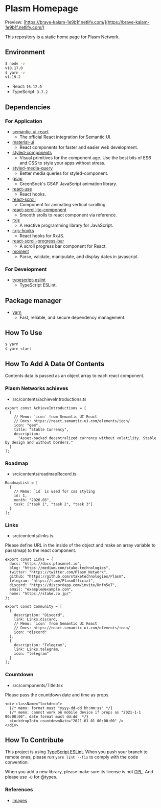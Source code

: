 # Plasm Homepage

Preview: [https://brave-kalam-1e9b1f.netlify.com/](https://brave-kalam-1e9b1f.netlify.com/)

This repository is a static home page for Plasm Network.

## Environment

```bash
$ node -v
v10.17.0
$ yarn -v
v1.19.2
```

- React: `16.12.0`
- TypeScript: `3.7.2`

## Dependencies

### For Application

- [semantic-ui-react](https://react.semantic-ui.com/)
  - The official React integration for Semantic UI.
- [material-ui](https://github.com/mui-org/material-ui)
  - React components for faster and easier web development.
- [styled-components](https://www.styled-components.com/)
  - Visual primitives for the component age. Use the best bits of ES6 and CSS to style your apps without stress.
- [styled-media-query](https://github.com/morajabi/styled-media-query)
  - Better media queries for styled-component.
- [gsap](https://github.com/greensock/GSAP)
  - GreenSock's GSAP JavaScript animation library.
- [react-use](https://github.com/streamich/react-use)
  - React hooks.
- [react-scroll](https://github.com/fisshy/react-scroll)
  - Component for animating vertical scrolling.
- [react-scroll-to-component](https://github.com/flyingant/react-scroll-to-component)
  - Smooth srolls to react component via reference.
- [rxjs](https://github.com/ReactiveX/rxjs)
  - A reactive programming library for JavaScript.
- [rxjs-hooks](https://github.com/LeetCode-OpenSource/rxjs-hooks)
  - React hooks for RxJS.
- [react-scroll-progress-bar](https://github.com/thisisadityarao/react-scroll-progress-bar#readme)
  - A scroll progress bar component for React.
- [moment](https://github.com/moment/moment)
  - Parse, validate, manipulate, and display dates in javascript.

### For Development

- [typescript-eslint](https://github.com/typescript-eslint/typescript-eslint)
  - TypeScript ESLint.

## Package manager

- [yarn](https://yarnpkg.com/)
  - Fast, reliable, and secure dependency management.

## How To Use

```bash
$ yarn
$ yarn start
```

## How To Add A Data Of Contents

Contents data is passed as an object array to each react component.

### Plasm Networks achieves

- src/contents/achieveIntroductions.ts

```
export const AchieveIntroductions = [
  {
    // Memo: `icon` from Semantic UI React
    // Docs: https://react.semantic-ui.com/elements/icon/
    icon: "gem",
    title: "Stable Currency",
    description:
      "Asset-backed decentralized currency without volatility. Stable by design and without borders."
  }
];
```

### Roadmap

- src/contents/roadmapRecord.ts

```
RoadmapList = [
  {
    // Memo: `id` is used for css styling
    id: 1,
    month: "2020.03",
    task: ["task 1", "task 2", "task 3"]
  }
];
```

### Links

- src/contents/links.ts

Please define URL in the inside of the object and make an array variable to pass(map) to the react component.

```
export const Links = {
  docs: "https://docs.plasmnet.io",
  blog: "https://medium.com/stake-technologies",
  twitter: "https://twitter.com/Plasm_Network",
  github: "https://github.com/staketechnologies/Plasm",
  telegram: "https://t.me/PlasmOfficial",
  discord: "https://discordapp.com/invite/Dnfn5eT",
  email: "example@example.com",
  home: "https://stake.co.jp/"
};

export const Community = [
  {
    description: "Discord",
    link: Links.discord,
    // Memo: `icon` from Semantic UI React
    // Docs: https://react.semantic-ui.com/elements/icon/
    icon: "discord"
  },
  {
    description: "Telegram",
    link: Links.telegram,
    icon: "telegram"
  }
];
```

### Countdown

- src/components/Title.tsx

Please pass the countdown date and time as props.

```
<div className="lockdrop">
  {/* memo: format must "yyyy-dd-dd hh:mm:ss" */}
  {/* memo: cannot work on mobile device if props as "2021-1-1 00:00:00". date format must dd:dd  */}
  <LockdropInfo countdownDate="2021-01-01 00:00:00" />
</div>
```

## How To Contribute

This project is using [TypeScript ESLint](https://github.com/typescript-eslint/typescript-eslint). When you push your branch to remote ones, please run `yarn lint --fix` to comply with the code convention.

When you add a new library, please make sure its license is not [GPL](https://en.wikipedia.org/wiki/GNU_General_Public_License). And please use `-D` for @types.

### References

- [Images](https://www.notion.so/staketechnologies/Homepage-094b8a97eb564cfbac10c584b17dca67)
